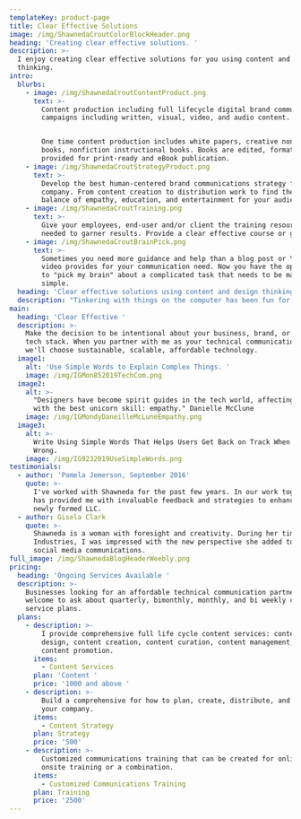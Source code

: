 ```yaml
---
templateKey: product-page
title: Clear Effective Solutions
image: /img/ShawnedaCroutColorBlockHeader.png
heading: 'Creating clear effective solutions. '
description: >-
  I enjoy creating clear effective solutions for you using content and design
  thinking.
intro:
  blurbs:
    - image: /img/ShawnedaCroutContentProduct.png
      text: >-
        Content production including full lifecycle digital brand communication
        campaigns including written, visual, video, and audio content. 


        One time content production includes white papers, creative nonfiction
        books, nonfiction instructional books. Books are edited, formatted, and
        provided for print-ready and eBook publication. 
    - image: /img/ShawnedaCroutStrategyProduct.png
      text: >-
        Develop the best human-centered brand communications strategy for your
        company. From content creation to distribution work to find the right
        balance of empathy, education, and entertainment for your audience. 
    - image: /img/ShawnedaCroutTraining.png
      text: >-
        Give your employees, end-user and/or client the training resources
        needed to garner results. Provide a clear effective course or guide. 
    - image: /img/ShawnedaCroutBrainPick.png
      text: >-
        Sometimes you need more guidance and help than a blog post or YouTube
        video provides for your communication need. Now you have the opportunity
        to "pick my brain" about a complicated task that needs to be made
        simple. 
  heading: 'Clear effective solutions using content and design thinking. '
  description: "Tinkering with things on the computer has been fun for me since I sat in front of an MS-Dos monitor in elementary school. Don't ask if I died from dysentery on the Oregon Trail. I'll never tell \U0001F609.\n\n​Please do enquire about the importance of human first design-thinking when creating content and resources for employees, stakeholders, and customers. Investing in a customized plan to prevent and resolve technical communication challenges distinguishes your brand from every other business in your industry. Keeping your workforce and customer first is how you leverage technology to benefit your staff and clients. Memorable brands use clear effective solutions to benefit everyone involved."
main:
  heading: 'Clear Effective '
  description: >-
    Make the decision to be intentional about your business, brand, or nonprofit
    tech stack. When you partner with me as your technical communications expert
    we'll choose sustainable, scalable, affordable technology. 
  image1:
    alt: 'Use Simple Words to Explain Complex Things. '
    image: /img/IGMon852019TechCom.png
  image2:
    alt: >-
      "Designers have become spirit guides in the tech world, affecting change
      with the best unicorn skill: empathy." Danielle McClune
    image: /img/IGMondyDaneilleMcLuneEmpathy.png
  image3:
    alt: >-
      Write Using Simple Words That Helps Users Get Back on Track When Things Go
      Wrong. 
    image: /img/IG9232019UseSimpleWords.png
testimonials:
  - author: 'Pamela Jemerson, September 2016'
    quote: >-
      I've worked with Shawneda for the past few years. In our work together she
      has provided me with invaluable feedback and strategies to enhance my
      newly formed LLC. 
  - author: Gisela Clark
    quote: >-
      Shawneda is a woman with foresight and creativity. During her time at Ace
      Industries, I was impressed with the new perspective she added to their
      social media communications. 
full_image: /img/ShawnedaBlogHeaderWeebly.png
pricing:
  heading: 'Ongoing Services Available '
  description: >-
    Businesses looking for an affordable technical communication partner are
    welcome to ask about quarterly, bimonthly, monthly, and bi weekly content
    service plans. 
  plans:
    - description: >-
        I provide comprehensive full life cycle content services: content
        design, content creation, content curation, content management, and
        content promotion. 
      items:
        - Content Services
      plan: 'Content '
      price: '1000 and above '
    - description: >-
        Build a comprehensive for how to plan, create, distribute, and promote
        your company. 
      items:
        - Content Strategy
      plan: Strategy
      price: '500'
    - description: >-
        Customized communications training that can be created for online or
        onsite training or a combination. 
      items:
        - Customized Communications Training
      plan: Training
      price: '2500'
---
```


